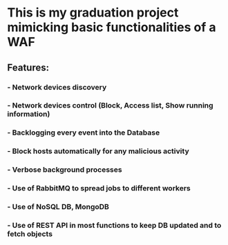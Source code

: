 # This is my graduation project mimicking basic functionalities of a WAF
## Features:
### - Network devices discovery
### - Network devices control (Block, Access list, Show running information)
### - Backlogging every event into the Database
### - Block hosts automatically for any malicious activity
### - Verbose background processes
### - Use of RabbitMQ to spread jobs to different workers
### - Use of NoSQL DB, MongoDB
### - Use of REST API in most functions to keep DB updated and to fetch objects
